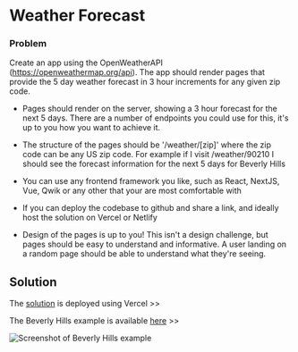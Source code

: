 # Weather Forecast

### Problem

Create an app using the OpenWeatherAPI (https://openweathermap.org/api). The app should render pages that provide the 5 day weather forecast in 3 hour increments for any given zip code.

* Pages should render on the server, showing a 3 hour forecast for the next 5 days. There are a number of endpoints you could use for this, it's up to you how you want to achieve it.

* The structure of the pages should be '/weather/[zip]' where the zip code can be any US zip code. 
For example if I visit /weather/90210 I should see the forecast information for the next 5 days for Beverly Hills

* You can use any frontend framework you like, such as React, NextJS, Vue, Qwik or any other that your are most comfortable with

* If you can deploy the codebase to github and share a link, and ideally host the solution on Vercel or Netlify

* Design of the pages is up to you! This isn't a design challenge, but pages should be easy to understand and informative. A user landing on a random page should be able to understand what they're seeing.

## Solution

The [solution](https://weather-forecast-three-iota.vercel.app/) is deployed using Vercel >>

The Beverly Hills example is available [here](https://weather-forecast-three-iota.vercel.app/weather/90210) >>

![Screenshot of Beverly Hills example](./src/assets/demo.png)